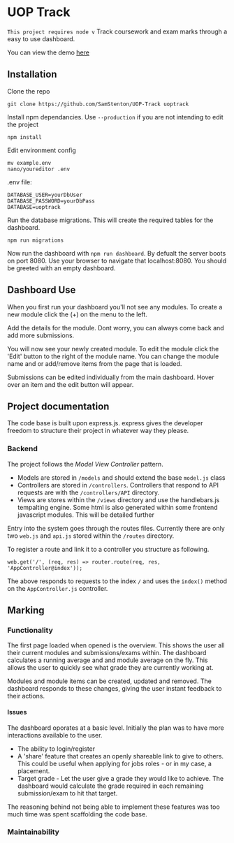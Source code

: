 # UOP Track

`This project requires node v`
Track coursework and exam marks through a easy to use dashboard.

You can view the demo [here](https://uoptrack.samuelstenton.com)

## Installation 

Clone the repo
```
git clone https://github.com/SamStenton/UOP-Track uoptrack
```

Install npm dependancies. Use `--production` if you are not intending to edit the project
```
npm install
```

Edit environment config
```
mv example.env
nano/youreditor .env
```
.env file: 
```
DATABASE_USER=yourDbUser
DATABASE_PASSWORD=yourDbPass
DATABASE=uoptrack
```

Run the database migrations. This will create the required tables for the dashboard.
```
npm run migrations
```

Now run the dashboard with `npm run dashboard`. By defualt the server boots on port 8080. Use your browser to navigate that localhost:8080. You should be greeted with an empty dashboard. 

## Dashboard Use

When you first run your dashboard you'll not see any modules. To create a new module click the (+) on the menu to the left. 

Add the details for the module. Dont worry, you can always come back and add more submissions.

You will now see your newly created module. To edit the module click the 'Edit' button to the right of the module name. You can change the module name and or add/remove items from the page that is loaded.

Submissions can be edited individually from the main dashboard. Hover over an item and the edit button will appear. 

## Project documentation
The code base is built upon express.js. express gives the developer freedom to structure their project in whatever way they please. 

### Backend
The project follows the *Model View Controller* pattern. 
* Models are stored in `/models` and should extend the base `model.js` class
* Controllers are stored in `/controllers`. Controllers that respond to API requests are with the `/controllers/API` directory.
* Views are stores within the `/views` directory and use the handlebars.js tempalting engine. Some html is also generated within some frontend javascript modules. This will be detailed further

Entry into the system goes through the routes files. Currently there are only two `web.js` and `api.js` stored within the `/routes` directory. 

To register a route and link it to a controller you structure as following.
```
web.get('/', (req, res) => router.route(req, res, 'AppController@index'));
```

The above responds to requests to the index `/` and uses the `index()` method on the `AppController.js` controller. 

## Marking

### Functionality

The first page loaded when opened is the overview. This shows the user all their current modules and submissions/exams within. The dashboard calculates a running average and and module average on the fly. This allows the user to quickly see what grade they are currently working at. 

Modules and module items can be created, updated and removed. The dashboard responds to these changes, giving the user instant feedback to their actions. 

#### Issues
The dashboard oporates at a basic level. Initially the plan was to have more interactions available to the user. 

* The ability to login/register
* A 'share' feature that creates an openly shareable link to give to others. This could be useful when applying for jobs roles - or in my case, a placement. 
* Target grade - Let the user give a grade they would like to achieve. The dashboard would calculate the grade required in each remaining submission/exam to hit that target. 

The reasoning behind not being able to implement these features was too much time was spent scaffolding the code base. 

### Maintainability

